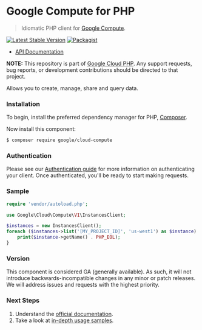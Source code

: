 # Google Compute for PHP

> Idiomatic PHP client for [Google Compute](https://cloud.google.com/compute/).

[![Latest Stable Version](https://poser.pugx.org/google/cloud-compute/v/stable)](https://packagist.org/packages/google/cloud-compute) [![Packagist](https://img.shields.io/packagist/dm/google/cloud-compute.svg)](https://packagist.org/packages/google/cloud-compute)

* [API Documentation](https://cloud.google.com/php/docs/reference/cloud-compute/latest)

**NOTE:** This repository is part of [Google Cloud PHP](https://github.com/googleapis/google-cloud-php). Any
support requests, bug reports, or development contributions should be directed to
that project.

Allows you to create, manage, share and query data.

### Installation

To begin, install the preferred dependency manager for PHP, [Composer](https://getcomposer.org/).

Now install this component:

```sh
$ composer require google/cloud-compute
```

### Authentication

Please see our [Authentication guide](https://github.com/googleapis/google-cloud-php/blob/main/AUTHENTICATION.md) for more information
on authenticating your client. Once authenticated, you'll be ready to start making requests.

### Sample

```php
require 'vendor/autoload.php';

use Google\Cloud\Compute\V1\InstancesClient;

$instances = new InstancesClient();
foreach ($instances->list('[MY_PROJECT_ID]', 'us-west1') as $instance) {
    print($instance->getName() . PHP_EOL);
}
```

### Version

This component is considered GA (generally available). As such, it will not introduce backwards-incompatible changes in
any minor or patch releases. We will address issues and requests with the highest priority.

### Next Steps

1. Understand the [official documentation](https://cloud.google.com/compute/docs).
2. Take a look at [in-depth usage samples](https://github.com/GoogleCloudPlatform/php-docs-samples/tree/master/compute).
